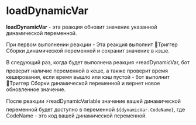# loadDynamicVar
**loadDynamicVar** - эта реакция обновит значение указанной динамической переменной.

При первом выполнении реакции - Эта реакция выполнит 🔗Триггер Сборки динамической переменной и сохранит значение в кэше.

В следующий раз, когда будет выполнена реакция ⚡️readDynamicVar, бот проверит наличие переменной в кеше, а также проверит время кеширования, если время вышло или кэш пустой - бот выполнит 🔗Триггер Сборки динамической переменной и вернет новое обновленное значение.

После реакции ⚡️readDynamicVariable значение вашей динамической переменной будет доступно в переменной ```${dynamicVar.CodeName}```, где CodeName - это код вашей динамической переменной.





